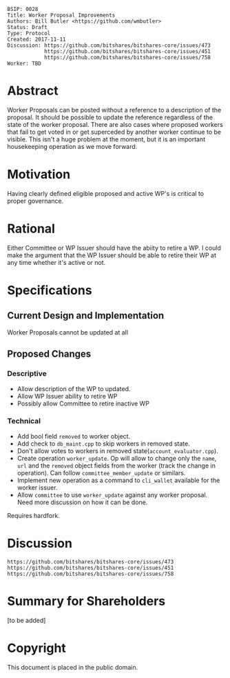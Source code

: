     BSIP: 0028
    Title: Worker Proposal Improvements
    Authors: Bill Butler <https://github.com/wmbutler>
    Status: Draft
    Type: Protocol
    Created: 2017-11-11
    Discussion: https://github.com/bitshares/bitshares-core/issues/473
                https://github.com/bitshares/bitshares-core/issues/451
                https://github.com/bitshares/bitshares-core/issues/758
    Worker: TBD

# Abstract

Worker Proposals can be posted without a reference to a description of the proposal. It should be possible to update the reference regardless of the state of the worker proposal. There are also cases where proposed workers that fail to get voted in or get superceded by another worker continue to be visible. This isn't a huge problem at the moment, but it is an important housekeeping operation as we move forward.

# Motivation

Having clearly defined eligible proposed and active WP's is critical to proper governance.

# Rational

Either Committee or WP Issuer should have the abiity to retire a WP. I could make the argument that the WP Issuer should be able to retire their WP at any time whether it's active or not.

# Specifications

## Current Design and Implementation

Worker Proposals cannot be updated at all

## Proposed Changes

### Descriptive

* Allow description of the WP to updated.
* Allow WP Issuer ability to retire WP
* Possibly allow Committee to retire inactive WP

### Technical

* Add bool field `removed` to worker object.
* Add check to `db_maint.cpp` to skip workers in removed state.
* Don't allow votes to workers in removed state(`account_evaluator.cpp`).
* Create operation `worker_update`. Op will allow to change only the `name`, `url` and the `removed` object fields from the worker (track the change in operation). Can follow `committee_member_update` or similars.
* Implement new operation as a command to `cli_wallet` available for the worker issuer.
* Allow `committee` to use `worker_update` against any worker proposal. Need more discussion on how it can be done.

Requires hardfork.

# Discussion
```
https://github.com/bitshares/bitshares-core/issues/473
https://github.com/bitshares/bitshares-core/issues/451
https://github.com/bitshares/bitshares-core/issues/758
```
# Summary for Shareholders

[to be added]

# Copyright

This document is placed in the public domain.
